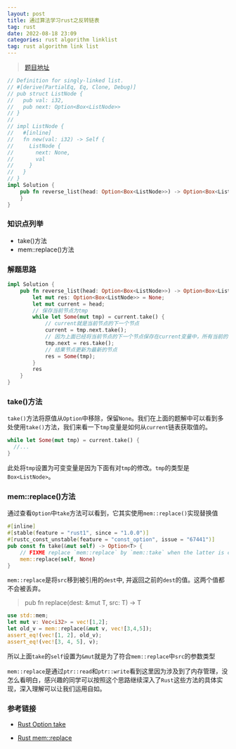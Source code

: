 ```yaml
---
layout: post
title: 通过算法学习rust之反转链表
tag: rust 
date: 2022-08-18 23:09
categories: rust algorithm linklist
tag: rust algorithm link list
---
```


> [题目地址](https://leetcode.cn/problems/fan-zhuan-lian-biao-lcof/)

```rust
// Definition for singly-linked list.
// #[derive(PartialEq, Eq, Clone, Debug)]
// pub struct ListNode {
//   pub val: i32,
//   pub next: Option<Box<ListNode>>
// }
// 
// impl ListNode {
//   #[inline]
//   fn new(val: i32) -> Self {
//     ListNode {
//       next: None,
//       val
//     }
//   }
// }
impl Solution {
    pub fn reverse_list(head: Option<Box<ListNode>>) -> Option<Box<ListNode>> {
    }
}
```

### 知识点列举

- take()方法
- mem::replace()方法

### 解题思路

```rust
impl Solution {
    pub fn reverse_list(head: Option<Box<ListNode>>) -> Option<Box<ListNode>> {
        let mut res: Option<Box<ListNode>> = None;
        let mut current = head;
        // 保存当前节点为tmp
        while let Some(mut tmp) = current.take() {
            // current就是当前节点的下一个节点
            current = tmp.next.take();
            // 因为上面已经将当前节点的下一个节点保存在current变量中，所有当前的节点可以换成上一个结果节点
            tmp.next = res.take();
            // 结果节点更新为最新的节点
            res = Some(tmp);
        }
        res
    }
}
```

### take()方法

`take()`方法将原值从`Option`中移除，保留`None`。我们在上面的题解中可以看到多处使用`take()`方法，我们来看一下`tmp`变量是如何从`current`链表获取值的。

```rust
while let Some(mut tmp) = current.take() {
  //...
}
```
此处将`tmp`设置为可变变量是因为下面有对`tmp`的修改。`tmp`的类型是`Box<ListNode>`。


### mem::replace()方法

通过查看`Option`中`take`方法可以看到，它其实使用`mem::replace()`实现替换值

```rust
#[inline]
#[stable(feature = "rust1", since = "1.0.0")]
#[rustc_const_unstable(feature = "const_option", issue = "67441")]
pub const fn take(&mut self) -> Option<T> {
    // FIXME replace `mem::replace` by `mem::take` when the latter is const ready
    mem::replace(self, None)
}
```

`mem::replace`是将`src`移到被引用的`dest`中, 并返回之前的`dest`的值。这两个值都不会被丢弃。

> pub fn replace<T>(dest: &mut T, src: T) -> T

```rust
use std::mem;
let mut v: Vec<i32> = vec![1,2];
let old_v = mem::replace(&mut v, vec![3,4,5]);
assert_eq!(vec![1, 2], old_v);
assert_eq!(vec![3, 4, 5], v);
```

所以上面`take`的`self`设置为`&mut`就是为了符合`mem::replace`中`src`的参数类型

`mem::replace`是通过`ptr::read`和`ptr::write`看到这里因为涉及到了内存管理，没怎么看明白，感兴趣的同学可以按照这个思路继续深入了`Rust`这些方法的具体实现，深入理解可以让我们运用自如。

### 参考链接


- <a href="https://doc.rust-lang.org/std/option/enum.Option.html#method.take">Rust Option take</a>

- <a href="https://doc.rust-lang.org/std/mem/fn.replace.html"> Rust mem::replace</a>
